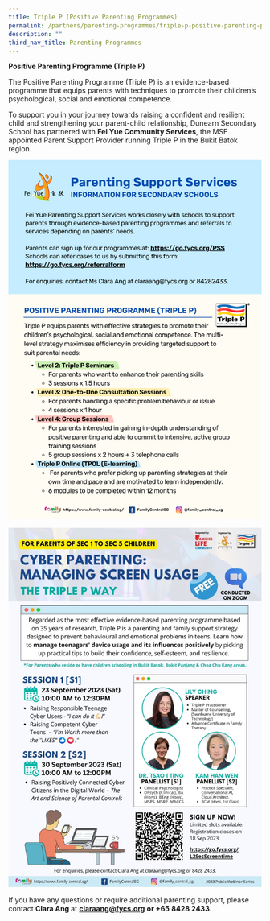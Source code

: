 ```yaml
---
title: Triple P (Positive Parenting Programmes)
permalink: /partners/parenting-programmes/triple-p-positive-parenting-programmes/
description: ""
third_nav_title: Parenting Programmes
---
```

<p><strong>Positive Parenting Programme (Triple P)</strong></p>
<p>The Positive Parenting Programme (Triple P) is an evidence-based programme that equips parents with techniques to promote their children’s psychological, social and emotional competence.&nbsp;</p>
<p>To support you in your journey towards raising a confident and resilient child and strengthening your parent-child relationship, Dunearn Secondary School has partnered with&nbsp;<strong>Fei Yue Community Services</strong>, the MSF appointed Parent Support Provider running&nbsp;Triple P in the Bukit Batok region.&nbsp;</p>
<p><img src="/images/fy%20triple%20p%20positive%20parenting%20overview%20(sec).png"></p>
<p><img src="/images/sec%20screentime%20l2_23,%2030%20sep%2023.jpg"></p>
<p>If you have any questions or require additional parenting support, please contact&nbsp;<strong>Clara Ang&nbsp;</strong>at <a href="mailto:claraang@fycs.org"><strong>claraang@fycs.org</strong></a>&nbsp;<strong>or</strong><strong>&nbsp;+65</strong>&nbsp;<strong>8428 2433.</strong></p>